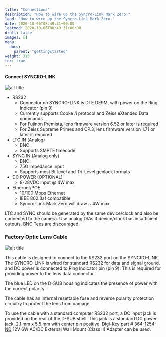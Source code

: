 ```yaml
---
title: "Connections"
description: "How to wire up the Syncro-Link Mark Zero."
lead: "How to wire up the Syncro-Link Mark Zero."
date: 2020-10-06T08:49:31+00:00
lastmod: 2020-10-06T08:49:31+00:00
draft: false
images: []
menu:
  docs:
    parent: "gettingstarted"
weight: 315
toc: true
---
```


#### Connect SYNCRO-LINK

<img src="/images/connections.png" title="title" alt="alt title"/>

- RS232
  - Connector on SYNCRO-LINK is DTE DE9M, with power on the Ring Indicator (pin 9)
  - Currently supports Cooke /i protocol and Zeiss eXtended Data commands
  - For Fujinon Premista, lens firmware version 6.52 or later is required
  - For Zeiss Supreme Primes and CP.3, lens firmware version 1.71 or later is required
- LTC IN (Analog)
  - BNC
  - Supports SMPTE timecode
- SYNC IN (Analog only)
  - BNC
  - 75Ω impedance input
  - Supports most Bi-level and Tri-Level genlock formats
- DC POWER (OPTIONAL)
  - 8-28VDC input @ 4W max
- Ethernet/POE
  - 10/100 Mbps Ethernet
  - IEEE 802.3af compatible
  - Syncro-Link Mark Zero will draw ~ 4W max

LTC and SYNC should be generated by the same device/clock and also be connected to the camera. Use analog D/As if device/clock has insufficient outputs. BNC Tees are discouraged.

### Factory Optic Lens Cable

<img src="/images/fac-cable.png" title="Factory Optic Lens Cable" alt="alt title"/>

This cable is designed to connect to the RS232 port on the SYNCRO-LINK. The SYNCRO-LINK is wired for standard RS232 for data and signal ground, and DC power is connected to Ring Indicator pin (pin 9). This is required for providing power to the lens data connector.

The blue LED on the D-SUB housing indicates the presence of power with the correct polarity.

The cable has an internal resettable fuse and reverse polarity protection circuitry to protect the lens from damage.

To use the cable with a standard computer RS232 port, a DC input jack is provided on the rear of the D-SUB shell. This jack is a standard DC power jack, 2.1 mm x 5.5 mm with center pin positive. Digi-Key part # [
364-1254-ND](https://www.digikey.com/en/products/detail/tri-mag-llc/L6R06H-120/7682617) 12V 6W AC/DC External Wall Mount (Class II) Adapter can be used.
